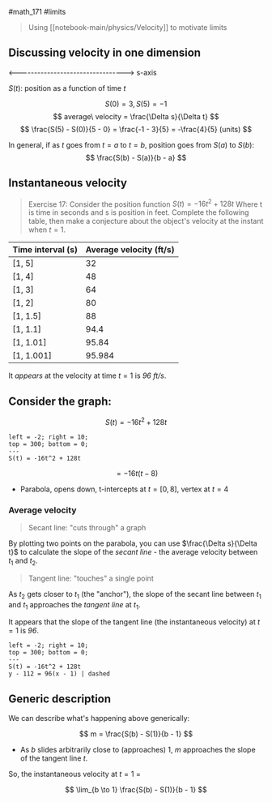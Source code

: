 #math_171 #limits

> Using [[notebook-main/physics/Velocity]] to motivate limits

## Discussing velocity in one dimension

<---------------------------------> s-axis

$S(t)$: position as a function of time $t$

$$ S(0) = 3, S(5) = -1 $$
$$ average\ velocity = \frac{\Delta s}{\Delta t} $$
$$ \frac{S(5) - S(0)}{5 - 0} = \frac{-1 - 3}{5} = -\frac{4}{5} (units) $$

In general, if as $t$ goes from $t = a$ to $t = b$, position goes from $S(a)$ to $S(b)$:
$$ \frac{S(b) - S(a)}{b - a} $$

## Instantaneous velocity

> Exercise 17: Consider the position function $S(t) = -16t^2 + 128t$
> Where t is time in seconds and s is position in feet. Complete the following table, then make a conjecture about the object's velocity at the instant when $t = 1$.

| Time interval (s) | Average velocity (ft/s) |
| ----------------- | ----------------------- |
| \[1, 5]           | 32                      |
| \[1, 4]           | 48                      |
| \[1, 3]           | 64                      |
| \[1, 2]           | 80                      |
| \[1, 1.5]         | 88                      |
| \[1, 1.1]         | 94.4                    |
| \[1, 1.01]        | 95.84                   |
| \[1, 1.001]       | 95.984                  |

It *appears* at the velocity at time $t = 1$ is *96 ft/s*.

## Consider the graph:

$$ S(t) = -16t^2 + 128t $$

```desmos-graph
left = -2; right = 10;
top = 300; bottom = 0;
---
S(t) = -16t^2 + 128t
```

$$ = -16t(t - 8) $$
- Parabola, opens down, t-intercepts at $t = [0, 8]$, vertex at $t = 4$

### Average velocity

> Secant line: "cuts through" a graph

By plotting two points on the parabola, you can use $\frac{\Delta s}{\Delta t}$ to calculate the slope of the *secant line* - the average velocity between $t_1$ and $t_2$.

> Tangent line: "touches" a single point

As $t_2$ gets closer to $t_1$ (the "anchor"), the slope of the secant line between $t_1$ and $t_1$ approaches the *tangent line* at $t_1$.

It appears that the slope of the tangent line (the instantaneous velocity) at $t = 1$ is *96*.

```desmos-graph
left = -2; right = 10;
top = 300; bottom = 0;
---
S(t) = -16t^2 + 128t
y - 112 = 96(x - 1) | dashed
```

## Generic description

We can describe what's happening above generically:

$$ m = \frac{S(b) - S(1)}{b - 1} $$

- As $b$ slides arbitrarily close to (approaches) 1, $m$ approaches the slope of the tangent line $t$.

So, the instantaneous velocity at $t = 1$ =

$$ \lim_{b \to 1} \frac{S(b) - S(1)}{b - 1} $$